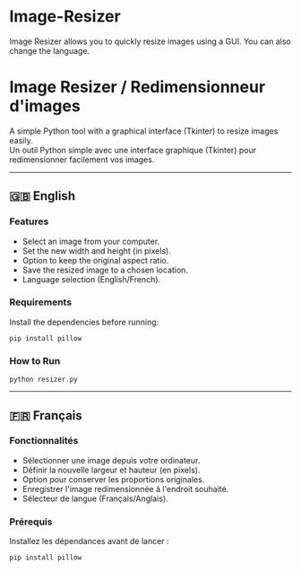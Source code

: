 # Image-Resizer
Image Resizer allows you to quickly resize images using a GUI. You can also change the language.

# Image Resizer / Redimensionneur d'images

A simple Python tool with a graphical interface (Tkinter) to resize images easily.  
Un outil Python simple avec une interface graphique (Tkinter) pour redimensionner facilement vos images.

---

## 🇬🇧 English

### Features
- Select an image from your computer.
- Set the new width and height (in pixels).
- Option to keep the original aspect ratio.
- Save the resized image to a chosen location.
- Language selection (English/French).

### Requirements
Install the dependencies before running:
```
pip install pillow
```

### How to Run
```
python resizer.py
```

---

## 🇫🇷 Français

### Fonctionnalités
- Sélectionner une image depuis votre ordinateur.
- Définir la nouvelle largeur et hauteur (en pixels).
- Option pour conserver les proportions originales.
- Enregistrer l'image redimensionnée à l'endroit souhaité.
- Sélecteur de langue (Français/Anglais).

### Prérequis
Installez les dépendances avant de lancer :
```
pip install pillow
```
